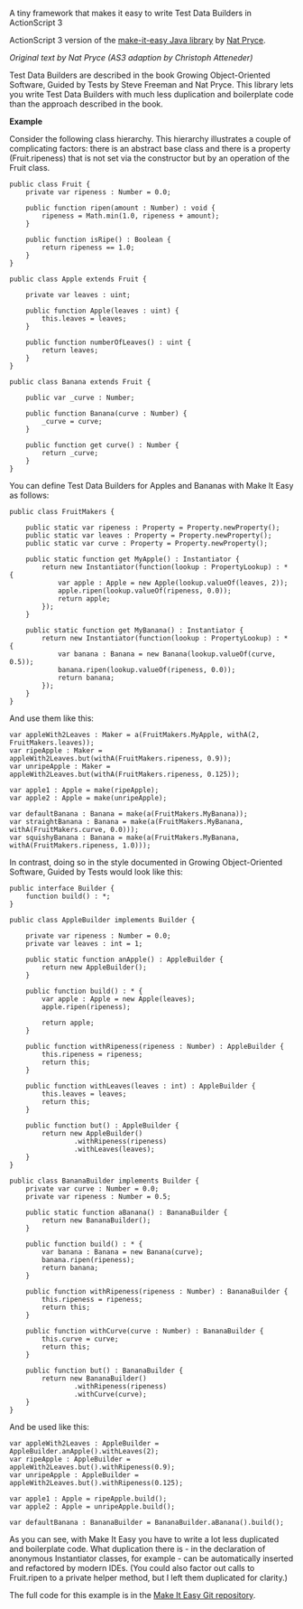 A tiny framework that makes it easy to write Test Data Builders in ActionScript 3

ActionScript 3 version of the [make-it-easy Java library](http://code.google.com/p/make-it-easy/) by [Nat Pryce](http://www.natpryce.com/).

*Original text by Nat Pryce (AS3 adaption by Christoph Atteneder)*

Test Data Builders are described in the book Growing Object-Oriented Software, Guided by Tests by Steve Freeman and Nat Pryce. This library lets you write Test Data Builders with much less duplication and boilerplate code than the approach described in the book.

**Example**

Consider the following class hierarchy. This hierarchy illustrates a couple of complicating factors: there is an abstract base class and there is a property (Fruit.ripeness) that is not set via the constructor but by an operation of the Fruit class.

    public class Fruit {
        private var ripeness : Number = 0.0;

        public function ripen(amount : Number) : void {
            ripeness = Math.min(1.0, ripeness + amount);
        }

        public function isRipe() : Boolean {
            return ripeness == 1.0;
        }
    }

    public class Apple extends Fruit {

        private var leaves : uint;

        public function Apple(leaves : uint) {
            this.leaves = leaves;
        }

        public function numberOfLeaves() : uint {
            return leaves;
        }
    }

    public class Banana extends Fruit {

        public var _curve : Number;

        public function Banana(curve : Number) {
            _curve = curve;
        }

        public function get curve() : Number {
            return _curve;
        }
    }
You can define Test Data Builders for Apples and Bananas with Make It Easy as follows:

    public class FruitMakers {

        public static var ripeness : Property = Property.newProperty();
        public static var leaves : Property = Property.newProperty();
        public static var curve : Property = Property.newProperty();

        public static function get MyApple() : Instantiator {
            return new Instantiator(function(lookup : PropertyLookup) : * {
                var apple : Apple = new Apple(lookup.valueOf(leaves, 2));
                apple.ripen(lookup.valueOf(ripeness, 0.0));
                return apple;
            });
        }

        public static function get MyBanana() : Instantiator {
            return new Instantiator(function(lookup : PropertyLookup) : * {
                var banana : Banana = new Banana(lookup.valueOf(curve, 0.5));
                banana.ripen(lookup.valueOf(ripeness, 0.0));
                return banana;
            });
        }
    }
And use them like this:

    var appleWith2Leaves : Maker = a(FruitMakers.MyApple, withA(2, FruitMakers.leaves));
    var ripeApple : Maker = appleWith2Leaves.but(withA(FruitMakers.ripeness, 0.9));
    var unripeApple : Maker = appleWith2Leaves.but(withA(FruitMakers.ripeness, 0.125));

    var apple1 : Apple = make(ripeApple);
    var apple2 : Apple = make(unripeApple);

    var defaultBanana : Banana = make(a(FruitMakers.MyBanana));
    var straightBanana : Banana = make(a(FruitMakers.MyBanana, withA(FruitMakers.curve, 0.0)));
    var squishyBanana : Banana = make(a(FruitMakers.MyBanana, withA(FruitMakers.ripeness, 1.0)));
In contrast, doing so in the style documented in Growing Object-Oriented Software, Guided by Tests would look like this:

    public interface Builder {
        function build() : *;
    }

    public class AppleBuilder implements Builder {

        private var ripeness : Number = 0.0;
        private var leaves : int = 1;

        public static function anApple() : AppleBuilder {
            return new AppleBuilder();
        }

        public function build() : * {
            var apple : Apple = new Apple(leaves);
            apple.ripen(ripeness);

            return apple;
        }

        public function withRipeness(ripeness : Number) : AppleBuilder {
            this.ripeness = ripeness;
            return this;
        }

        public function withLeaves(leaves : int) : AppleBuilder {
            this.leaves = leaves;
            return this;
        }

        public function but() : AppleBuilder {
            return new AppleBuilder()
                    .withRipeness(ripeness)
                    .withLeaves(leaves);
        }
    }

    public class BananaBuilder implements Builder {
        private var curve : Number = 0.0;
        private var ripeness : Number = 0.5;

        public static function aBanana() : BananaBuilder {
            return new BananaBuilder();
        }

        public function build() : * {
            var banana : Banana = new Banana(curve);
            banana.ripen(ripeness);
            return banana;
        }

        public function withRipeness(ripeness : Number) : BananaBuilder {
            this.ripeness = ripeness;
            return this;
        }

        public function withCurve(curve : Number) : BananaBuilder {
            this.curve = curve;
            return this;
        }

        public function but() : BananaBuilder {
            return new BananaBuilder()
                    .withRipeness(ripeness)
                    .withCurve(curve);
        }
    }
And be used like this:

    var appleWith2Leaves : AppleBuilder = AppleBuilder.anApple().withLeaves(2);
    var ripeApple : AppleBuilder = appleWith2Leaves.but().withRipeness(0.9);
    var unripeApple : AppleBuilder = appleWith2Leaves.but().withRipeness(0.125);

    var apple1 : Apple = ripeApple.build();
    var apple2 : Apple = unripeApple.build();

    var defaultBanana : BananaBuilder = BananaBuilder.aBanana().build();
As you can see, with Make It Easy you have to write a lot less duplicated and boilerplate code. What duplication there is - in the declaration of anonymous Instantiator classes, for example - can be automatically inserted and refactored by modern IDEs. (You could also factor out calls to Fruit.ripen to a private helper method, but I left them duplicated for clarity.)

The full code for this example is in the [Make It Easy Git repository](http://github.com/ripcurlx/make-it-easy-as3/tree/master/src/example/fruit/).